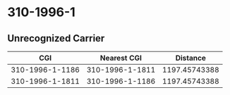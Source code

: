 # 310-1996-1
## Unrecognized Carrier


| CGI | Nearest CGI | Distance |
|-----|-------------|----------|
| 310-1996-1-1186 | 310-1996-1-1811 | 1197.45743388 |
| 310-1996-1-1811 | 310-1996-1-1186 | 1197.45743388 |
